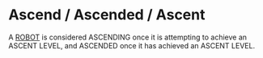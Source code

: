 # Ascend / Ascended / Ascent

A [ROBOT](!!) is considered ASCENDING once it is attempting to achieve an
ASCENT LEVEL, and ASCENDED once it has achieved an ASCENT LEVEL.
